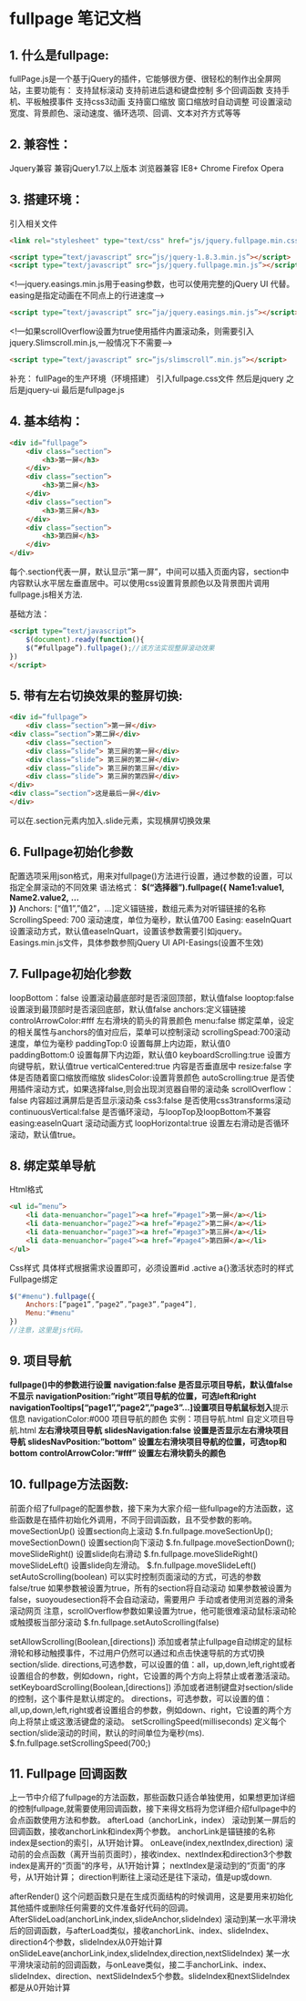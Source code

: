 # fullpage 笔记文档

## 1. 什么是fullpage:
fullPage.js是一个基于jQuery的插件，它能够很方便、很轻松的制作出全屏网站，主要功能有：
支持鼠标滚动
支持前进后退和键盘控制
多个回调函数
支持手机、平板触摸事件
支持css3动画
支持窗口缩放
窗口缩放时自动调整
可设置滚动宽度、背景颜色、滚动速度、循环选项、回调、文本对齐方式等等

## 2. 兼容性：
Jquery兼容
兼容jQuery1.7以上版本
浏览器兼容
IE8+
Chrome
Firefox
Opera

## 3. 搭建环境：
引入相关文件

```html
<link rel="stylesheet" type="text/css" href="js/jquery.fullpage.min.css"/>
```

``` html
<script type=”text/javascript” src=”js/jquery-1.8.3.min.js”></script>
<script type=”text/javascript” src=”js/jquery.fullpage.min.js”></script>
```

<!—jquery.easings.min.js用于easing参数，也可以使用完整的jQuery UI 代替。easing是指定动画在不同点上的行进速度-->

``` html
<script type=”text/javascript” src=”ja/jquery.easings.min.js”></script>
```

<!—如果scrollOverflow设置为true使用插件内置滚动条，则需要引入jquery.Slimscroll.min.js,一般情况下不需要-->
``` html
<script type=”text/javascript” src=”js/slimscroll”.min.js”></script>
```

补充：
fullPage的生产环境（环境搭建）
引入fullpage.css文件
然后是jquery
之后是jquery-ui
最后是fullpage.js

## 4. 基本结构：
``` html
<div id=”fullpage”>
	<div class=”section”>
		<h3>第一屏</h3>
	</div>
	<div class=”section”>
		<h3>第二屏</h3>
	</div>
	<div class=”section”>
		<h3>第三屏</h3>
	</div>
	<div class=”section”>
		<h3>第四屏</h3>
	</div>
</div>
```

每个.section代表一屏，默认显示“第一屏”，中间可以插入页面内容，section中内容默认水平居左垂直居中。可以使用css设置背景颜色以及背景图片调用fullpage.js相关方法.

基础方法：

``` html
<script type=”text/javascript”>
	$(document).ready(function(){
	$(“#fullpage”).fullpage();//该方法实现整屏滚动效果
})
</script>
```

## 5. 带有左右切换效果的整屏切换:

``` html
<div id=”fullpage”>
	<div class=”section”>第一屏</div>	
<div class=”section”>第二屏</div>
	<div class=”section”>
	<div class=”slide”> 第三屏的第一屏</div>
	<div class=”slide”> 第三屏的第二屏</div>
	<div class=”slide”> 第三屏的第三屏</div>
	<div class=”slide”> 第三屏的第四屏</div>
</div>
<div class=”section”>这是最后一屏</div>
</div>
```

可以在.section元素内加入.slide元素，实现横屏切换效果

## 6. Fullpage初始化参数
配置选项采用json格式，用来对fullpage()方法进行设置，通过参数的设置，可以指定全屏滚动的不同效果
语法格式：
**$(“选择器”).fullpage({**
	**Name1:value1,**
	**Name2.value2,**
	**…**	
**})**
Anchors:	[“值1”,”值2”，…]定义锚链接，数组元素为对听锚链接的名称
ScrollingSpeed:	700  滚动速度，单位为毫秒，默认值700
Easing:	easeInQuart 设置滚动方式，默认值easeInQuart，设置该参数需要引如jquery。Easings.min.js文件，具体参数参照jQuery UI API-Easings(设置不生效)

## 7. Fullpage初始化参数

loopBottom：false 设置滚动最底部时是否滚回顶部，默认值false
looptop:false 设置滚到最顶部时是否滚回底部，默认值false
anchors:定义锚链接
controlArrowColor:#fff  左右滑块的箭头的背景颜色
menu:false   绑定菜单，设定的相关属性与anchors的值对应后，菜单可以控制滚动
scrollingSpead:700滚动速度，单位为毫秒
paddingTop:0 设置每屏上内边距，默认值0
paddingBottom:0 设置每屏下内边距，默认值0
keyboardScrolling:true 设置方向键导航，默认值true
verticalCentered:true 内容是否垂直居中
resize:false  字体是否随着窗口缩放而缩放
slidesColor:设置背景颜色
autoScrolling:true  是否使用插件滚动方式，如果选择false,则会出现浏览器自带的滚动条
scrollOverflow：false 内容超过满屏后是否显示滚动条
css3:false  是否使用css3transforms滚动
continuousVertical:false  是否循环滚动，与loopTop及loopBottom不兼容
easing:easeInQuart  滚动动画方式
loopHorizontal:true 设置左右滑动是否循环滚动，默认值true。

## 8. 绑定菜单导航

Html格式

``` html
<ul id=”menu”>
	<li data-menuanchor=”page1”><a href=”#page1”>第一屏</a></li>
	<li data-menuanchor=”page2”><a href=”#page2”>第二屏</a></li>
	<li data-menuanchor=”page3”><a href=”#page3”>第三屏</a></li>
	<li data-menuanchor=”page4”><a href=”#page4”>第四屏</a></li>
</ul>
```

Css样式
具体样式根据需求设置即可，必须设置#id .active a{}激活状态时的样式
Fullpage绑定

```js
$("#menu").fullpage({
	Anchors:[“page1”,”page2”,”page3”,”page4”],
	Menu:"#menu"
})
//注意，这里是js代码。
```

## 9. 项目导航

**fullpage()中的参数进行设置**
**navigation:false  是否显示项目导航，默认值false不显示**
**navigationPosition:”right”项目导航的位置，可选left和right**
**navigationTooltips[“page1”,”page2”,”page3”…]设置项目导航鼠标划入**提示信息
navigationColor:#000  项目导航的颜色
	实例：项目导航.html
	自定义项目导航.html
**左右滑块项目导航**
**slidesNavigation:false 设置是否显示左右滑块项目导航**
**slidesNavPosition:”bottom” 设置左右滑块项目导航的位置，可选top和bottom**
**controlArrowColor:”#fff” 设置左右滑块箭头的颜色**

## 10. fullpage方法函数:
前面介绍了fullpage的配置参数，接下来为大家介绍一些fullpage的方法函数，这些函数是在插件初始化外调用，不同于回调函数，且不受参数的影响。
moveSectionUp()
设置section向上滚动
$.fn.fullpage.moveSectionUp();
moveSectionDown()
设置section向下滚动
$.fn.fullpage.moveSectionDown();
moveSlideRight()
设置slide向右滑动
$.fn.fullpage.moveSlideRight()
moveSlideLeft()
设置slide向左滑动。
$.fn.fullpage.moveSlideLeft()
setAutoScrolling(boolean)
可以实时控制页面滚动的方式，可选的参数false/true
如果参数被设置为true，所有的section将自动滚动
如果参数被设置为false，suoyoudesection将不会自动滚动，需要用户 手动或者使用浏览器的滑条滚动网页
注意，scrollOverflow参数如果设置为true，他可能很难滚动鼠标滚动轮或触摸板当部分滚动
$.fn.fullpage.setAutoScrolling(false)

setAllowScrolling(Boolean,[directions])
添加或者禁止fullpage自动绑定的鼠标滑轮和移动触摸事件，不过用户仍然可以通过和点击快速导航的方式切换section/slide.
directions,可选参数，可以设置的值：all，up,down,left,right或者设置组合的参数，例如down，right，它设置的两个方向上将禁止或者激活滚动。
setKeyboardScrolling(Boolean,[directions])
添加或者进制键盘对section/slide的控制，这个事件是默认绑定的。
directions，可选参数，可以设置的值：all,up,down,left,right或者设置组合的参数，例如down、right，它设置的两个方向上将禁止或这激活键盘的滚动。
setScrollingSpeed(milliseconds)
定义每个section/slide滚动的时间，默认的时间单位为毫秒(ms).
$.fn.fullpage.setScrollingSpeed(700;)

## 11. Fullpage 回调函数

上一节中介绍了fullpage的方法函数，那些函数只适合单独使用，如果想更加详细的控制fullpage,就需要使用回调函数，接下来得文档将为您详细介绍fullpage中的会点函数使用方法和参数。
afterLoad（anchorLink，index）
滚动到某一屏后的回调函数，接收anchorLink和index两个参数。
anchorLink是锚链接的名称
index是section的索引，从1开始计算。
onLeave(index,nextIndex,direction)
滚动前的会点函数（离开当前页面时），接收index、nextIndex和direction3个参数
index是离开的“页面“的序号，从1开始计算；
nextIndex是滚动到的“页面“的序号，从1开始计算；
direction判断往上滚动还是往下滚动，值是up或down.

afterRender()
这个问题函数只是在生成页面结构的时候调用，这是要用来初始化其他插件或删除任何需要的文件准备好代码的回调。
AfterSlideLoad(anchorLink,index,slideAnchor,slideIndex)
滚动到某一水平滑块后的回调函数，与afterLoad类似，接收anchorLink、index、slideIndex、direction4个参数，slideIndex从0开始计算
onSlideLeave(anchorLink,index,slideIndex,direction,nextSlideIndex)
某一水平滑块滚动前的回调函数，与onLeave类似，接二手anchorLink、index、slideIndex、direction、nextSlideIndex5个参数。slideIndex和nextSlideIndex都是从0开始计算

